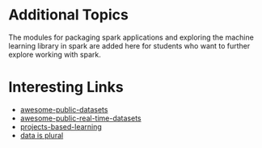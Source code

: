# Additional Topics

The modules for packaging spark applications and exploring the machine learning library in spark are added here for students who want to further explore working with spark.

# Interesting Links

- [awesome-public-datasets](https://github.com/awesomedata/awesome-public-datasets)
- [awesome-public-real-time-datasets](https://github.com/bytewax/awesome-public-real-time-datasets?tab=readme-ov-file)
- [projects-based-learning](https://projectsbasedlearning.com/)
- [data is plural](https://www.data-is-plural.com/)
